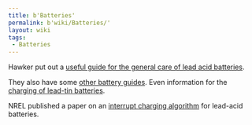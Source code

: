 ```yaml
---
title: b'Batteries'
permalink: b'wiki/Batteries/'
layout: wiki
tags:
 - Batteries
---
```


Hawker put out a [useful guide for the general care of lead acid
batteries](http://aaron.boim.com/EV/EVhandbook4hawkerBatteries.pdf).

They also have some [other battery
guides](http://aaron.boim.com/EV/Hawker_BatteryApplicationHandbook.pdf).
Even information for the [charging of lead-tin
batteries](http://aaron.boim.com/EV/Hawker_ChargingLead-Tin_Batteries.pdf).

NREL published a paper on an [interrupt charging
algorithm](http://crow/~aaron/EV/InteruptChargingAlgorithm.pdf) for
lead-acid batteries.
